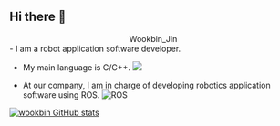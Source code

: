 ## Hi there 👋

<div align=center> 
 Wookbin_Jin
</div>
- I am a robot application software developer. 

- My main language is C/C++. <img src="https://img.shields.io/badge/c++-%2300599C.svg?style=for-the-badge&logo=c%2B%2B&logoColor=white"/>

- At our company, I am in charge of developing robotics application software using ROS. ![ROS](https://img.shields.io/badge/ROS-ROS2-gray?logo=ros&logoColor=white)

[![wookbin GitHub stats](https://github-readme-stats.vercel.app/api?username=wookbin)](https://github.com/anuraghazra/github-readme-stats)



  
  
